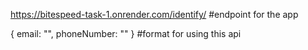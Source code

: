 https://bitespeed-task-1.onrender.com/identify/   #endpoint for the app

{
email: "",
phoneNumber: ""
}    #format for using this api
